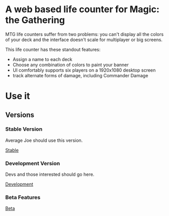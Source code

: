 # A web based life counter for Magic: the Gathering

MTG life counters suffer from two problems: you can't display all the colors of your deck and the interface doesn't scale for multiplayer or big screens.

This life counter has these standout features:

 - Assign a name to each deck
 - Choose any combination of colors to paint your banner
 - UI comfortably supports six players on a 1920x1080 desktop screen
 - track alternate forms of damage, including Commander Damage


# Use it

## Versions

### Stable Version

Average Joe should use this version.

[Stable](http://mtg.nathanp.me)

### Development Version

Devs and those interested should go here.

[Development](https://rawgit.com/natebot13/HTML-MTG-Life-Counter/dev/index.html)

### Beta Features


[Beta](https://rawgit.com/natebot13/HTML-MTG-Life-Counter/beta/index.html)
